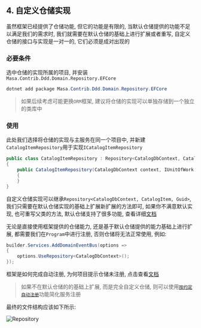 ## 4. 自定义仓储实现

虽然框架已经提供了仓储功能, 但它的功能是有限的, 当默认仓储提供的功能不足以满足我们的需求时, 我们就需要在默认仓储的基础上进行扩展或者重写, 自定义仓储的接口与实现是一对一的, 它们必须是成对出现的

### 必要条件

选中仓储的实现所属的项目, 并安装`Masa.Contrib.Ddd.Domain.Repository.EFCore`

```powershell
dotnet add package Masa.Contrib.Ddd.Domain.Repository.EFCore
```

> 如果后续考虑可能更换`ORM`框架, 建议将仓储的实现可以单独存储到一个独立的类库中

### 使用

此处我们选择将仓储的实现与主服务在同一个项目中, 并新建`CatalogItemRepository`用于实现`ICatalogItemRepository`

```csharp
public class CatalogItemRepository : Repository<CatalogDbContext, CatalogItem, Guid>, ICatalogItemRepository
{
    public CatalogItemRepository(CatalogDbContext context, IUnitOfWork unitOfWork) : base(context, unitOfWork)
    {
    }
}
```

自定义仓储实现可以继承`Repository<CatalogDbContext, CatalogItem, Guid>`, 我们只需要在默认仓储实现的基础上扩展新扩展的方法即可, 如果你不满意默认实现, 也可重写父类的方法, 默认仓储支持了很多功能, 查看详细[文档](/framework/building-blocks/ddd/repository)

无论是直接使用框架提供的仓储能力, 还是基于默认仓储提供的能力基础上进行扩展, 都需要我们在`Program`中进行注册, 否则仓储将无法正常使用, 例如:

```csharp
builder.Services.AddDomainEventBus(options =>
{
    options.UseRepository<CatalogDbContext>();
});
```

框架是如何完成自动注册, 为何项目提示仓储未注册, 点击查看[文档](/framework/building-blocks/ddd/repository)

> 如果不在默认仓储的的基础上扩展, 而是完全自定义仓储, 则可以使用[`按约定自动注册`](/framework/utils/extensions/dependency-injection)功能简化服务注册

最终的文件结构应该如下所示:

![Repository](https://s2.loli.net/2023/02/06/FbGLOVINUfXow3S.png)